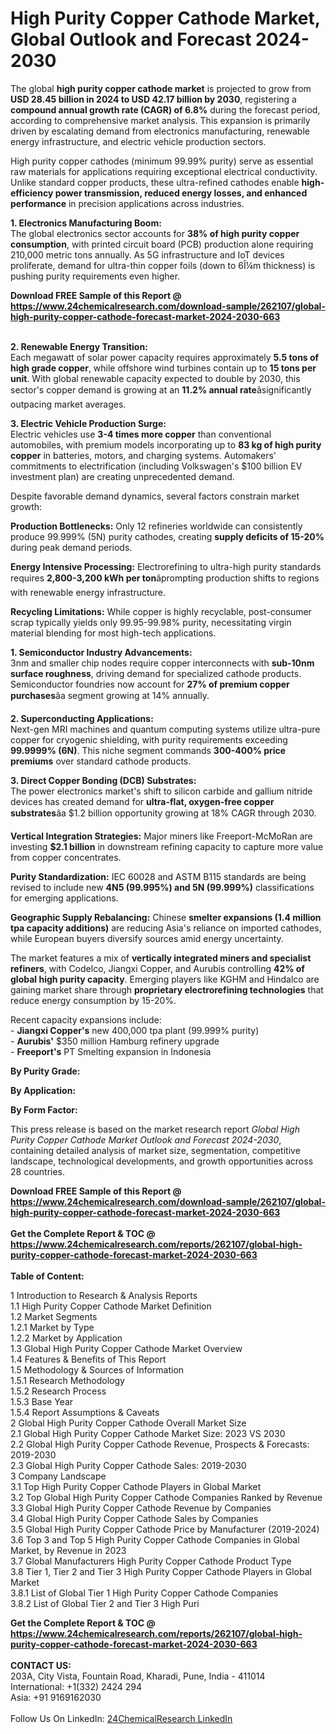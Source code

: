 <h1>High Purity Copper Cathode Market, Global Outlook and Forecast 2024-2030</h1><p>The global <strong>high purity copper cathode market</strong> is projected to grow from <strong>USD 28.45 billion in 2024 to USD 42.17 billion by 2030</strong>, registering a <strong>compound annual growth rate (CAGR) of 6.8%</strong> during the forecast period, according to comprehensive market analysis. This expansion is primarily driven by escalating demand from electronics manufacturing, renewable energy infrastructure, and electric vehicle production sectors.</p><p>High purity copper cathodes (minimum 99.99% purity) serve as essential raw materials for applications requiring exceptional electrical conductivity. Unlike standard copper products, these ultra-refined cathodes enable <strong>high-efficiency power transmission, reduced energy losses, and enhanced performance</strong> in precision applications across industries.</p><p><strong>1. Electronics Manufacturing Boom:</strong><br>
The global electronics sector accounts for <strong>38% of high purity copper consumption</strong>, with printed circuit board (PCB) production alone requiring 210,000 metric tons annually. As 5G infrastructure and IoT devices proliferate, demand for ultra-thin copper foils (down to 6Î¼m thickness) is pushing purity requirements even higher.</p><div><b>Download FREE Sample of this Report @ 
            <a href="https://www.24chemicalresearch.com/download-sample/262107/global-high-purity-copper-cathode-forecast-market-2024-2030-663">
            https://www.24chemicalresearch.com/download-sample/262107/global-high-purity-copper-cathode-forecast-market-2024-2030-663</a></b></div><br><p><strong>2. Renewable Energy Transition:</strong><br>
Each megawatt of solar power capacity requires approximately <strong>5.5 tons of high grade copper</strong>, while offshore wind turbines contain up to <strong>15 tons per unit</strong>. With global renewable capacity expected to double by 2030, this sector's copper demand is growing at an <strong>11.2% annual rate</strong>âsignificantly outpacing market averages.</p><p><strong>3. Electric Vehicle Production Surge:</strong><br>
Electric vehicles use <strong>3-4 times more copper</strong> than conventional automobiles, with premium models incorporating up to <strong>83 kg of high purity copper</strong> in batteries, motors, and charging systems. Automakers' commitments to electrification (including Volkswagen's $100 billion EV investment plan) are creating unprecedented demand.</p><p>Despite favorable demand dynamics, several factors constrain market growth:</p><p><strong>Production Bottlenecks:</strong> Only 12 refineries worldwide can consistently produce 99.999% (5N) purity cathodes, creating <strong>supply deficits of 15-20%</strong> during peak demand periods.</p><p><strong>Energy Intensive Processing:</strong> Electrorefining to ultra-high purity standards requires <strong>2,800-3,200 kWh per ton</strong>âprompting production shifts to regions with renewable energy infrastructure.</p><p><strong>Recycling Limitations:</strong> While copper is highly recyclable, post-consumer scrap typically yields only 99.95-99.98% purity, necessitating virgin material blending for most high-tech applications.</p><p><strong>1. Semiconductor Industry Advancements:</strong><br>
3nm and smaller chip nodes require copper interconnects with <strong>sub-10nm surface roughness</strong>, driving demand for specialized cathode products. Semiconductor foundries now account for <strong>27% of premium copper purchases</strong>âa segment growing at 14% annually.</p><p><strong>2. Superconducting Applications:</strong><br>
Next-gen MRI machines and quantum computing systems utilize ultra-pure copper for cryogenic shielding, with purity requirements exceeding <strong>99.9999% (6N)</strong>. This niche segment commands <strong>300-400% price premiums</strong> over standard cathode products.</p><p><strong>3. Direct Copper Bonding (DCB) Substrates:</strong><br>
The power electronics market's shift to silicon carbide and gallium nitride devices has created demand for <strong>ultra-flat, oxygen-free copper substrates</strong>âa $1.2 billion opportunity growing at 18% CAGR through 2030.</p><p><strong>Vertical Integration Strategies:</strong> Major miners like Freeport-McMoRan are investing <strong>$2.1 billion</strong> in downstream refining capacity to capture more value from copper concentrates.</p><p><strong>Purity Standardization:</strong> IEC 60028 and ASTM B115 standards are being revised to include new <strong>4N5 (99.995%) and 5N (99.999%)</strong> classifications for emerging applications.</p><p><strong>Geographic Supply Rebalancing:</strong> Chinese <strong>smelter expansions (1.4 million tpa capacity additions)</strong> are reducing Asia's reliance on imported cathodes, while European buyers diversify sources amid energy uncertainty.</p><p>The market features a mix of <strong>vertically integrated miners and specialist refiners</strong>, with Codelco, Jiangxi Copper, and Aurubis controlling <strong>42% of global high purity capacity</strong>. Emerging players like KGHM and Hindalco are gaining market share through <strong>proprietary electrorefining technologies</strong> that reduce energy consumption by 15-20%.</p><p>Recent capacity expansions include:<br>
- <strong>Jiangxi Copper's</strong> new 400,000 tpa plant (99.999% purity)<br>
- <strong>Aurubis'</strong> $350 million Hamburg refinery upgrade<br>
- <strong>Freeport's</strong> PT Smelting expansion in Indonesia</p><p><strong>By Purity Grade:</strong></p><p><strong>By Application:</strong></p><p><strong>By Form Factor:</strong></p><p>This press release is based on the market research report <em>Global High Purity Copper Cathode Market Outlook and Forecast 2024-2030</em>, containing detailed analysis of market size, segmentation, competitive landscape, technological developments, and growth opportunities across 28 countries.</p><div><b>Download FREE Sample of this Report @ 
            <a href="https://www.24chemicalresearch.com/download-sample/262107/global-high-purity-copper-cathode-forecast-market-2024-2030-663">
            https://www.24chemicalresearch.com/download-sample/262107/global-high-purity-copper-cathode-forecast-market-2024-2030-663</a></b></div><br><div><b>Get the Complete Report & TOC @ 
            <a href="https://www.24chemicalresearch.com/reports/262107/global-high-purity-copper-cathode-forecast-market-2024-2030-663">
            https://www.24chemicalresearch.com/reports/262107/global-high-purity-copper-cathode-forecast-market-2024-2030-663</a></b></div><br>
            <b>Table of Content:</b><p>1 Introduction to Research & Analysis Reports<br />
    1.1 High Purity Copper Cathode Market Definition<br />
    1.2 Market Segments<br />
        1.2.1 Market by Type<br />
        1.2.2 Market by Application<br />
    1.3 Global High Purity Copper Cathode Market Overview<br />
    1.4 Features & Benefits of This Report<br />
    1.5 Methodology & Sources of Information<br />
        1.5.1 Research Methodology<br />
        1.5.2 Research Process<br />
        1.5.3 Base Year<br />
        1.5.4 Report Assumptions & Caveats<br />
2 Global High Purity Copper Cathode Overall Market Size<br />
    2.1 Global High Purity Copper Cathode Market Size: 2023 VS 2030<br />
    2.2 Global High Purity Copper Cathode Revenue, Prospects & Forecasts: 2019-2030<br />
    2.3 Global High Purity Copper Cathode Sales: 2019-2030<br />
3 Company Landscape<br />
    3.1 Top High Purity Copper Cathode Players in Global Market<br />
    3.2 Top Global High Purity Copper Cathode Companies Ranked by Revenue<br />
    3.3 Global High Purity Copper Cathode Revenue by Companies<br />
    3.4 Global High Purity Copper Cathode Sales by Companies<br />
    3.5 Global High Purity Copper Cathode Price by Manufacturer (2019-2024)<br />
    3.6 Top 3 and Top 5 High Purity Copper Cathode Companies in Global Market, by Revenue in 2023<br />
    3.7 Global Manufacturers High Purity Copper Cathode Product Type<br />
    3.8 Tier 1, Tier 2 and Tier 3 High Purity Copper Cathode Players in Global Market<br />
        3.8.1 List of Global Tier 1 High Purity Copper Cathode Companies<br />
        3.8.2 List of Global Tier 2 and Tier 3 High Puri</p><div><b>Get the Complete Report & TOC @ 
            <a href="https://www.24chemicalresearch.com/reports/262107/global-high-purity-copper-cathode-forecast-market-2024-2030-663">
            https://www.24chemicalresearch.com/reports/262107/global-high-purity-copper-cathode-forecast-market-2024-2030-663</a></b></div><br><b>CONTACT US:</b><br>
            203A, City Vista, Fountain Road, Kharadi, Pune, India - 411014<br>
            International: +1(332) 2424 294<br>
            Asia: +91 9169162030 <br><br>
            Follow Us On LinkedIn: <a href="https://www.linkedin.com/company/24chemicalresearch/">24ChemicalResearch LinkedIn</a>